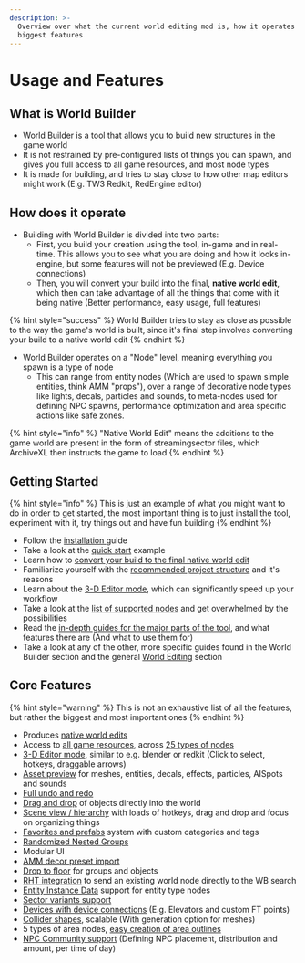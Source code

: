 ```yaml
---
description: >-
  Overview over what the current world editing mod is, how it operates and its
  biggest features
---
```


# Usage and Features

## What is World Builder

* World Builder is a tool that allows you to build new structures in the game world
* It is not restrained by pre-configured lists of things you can spawn, and gives you full access to all game resources, and most node types
* It is made for building, and tries to stay close to how other map editors might work (E.g. TW3 Redkit, RedEngine editor)

## How does it operate

* Building with World Builder is divided into two parts:
  * First, you build your creation using the tool, in-game and in real-time. This allows you to see what you are doing and how it looks in-engine, but some features will not be previewed (E.g. Device connections)
  * Then, you will convert your build into the final, **native world edit**, which then can take advantage of all the things that come with it being native (Better performance, easy usage, full features)

{% hint style="success" %}
World Builder tries to stay as close as possible to the way the game's world is built, since it's final step involves converting your build to a native world edit
{% endhint %}

* World Builder operates on a "Node" level, meaning everything you spawn is a type of node
  * This can range from entity nodes (Which are used to spawn simple entities, think AMM "props"), over a range of decorative node types like lights, decals, particles and sounds, to meta-nodes used for defining NPC spawns, performance optimization and area specific actions like safe zones.

{% hint style="info" %}
"Native World Edit" means the additions to the game world are present in the form of streamingsector files, which ArchiveXL then instructs the game to load
{% endhint %}

## Getting Started

{% hint style="info" %}
This is just an example of what you might want to do in order to get started, the most important thing is to just install the tool, experiment with it, try things out and have fun building
{% endhint %}

* Follow the [installation ](installation.md)guide
* Take a look at the [quick start](quick-start.md) example
* Learn how to [convert your build to the final native world edit](exporting-from-object-spawner.md)
* Familiarize yourself with the [recommended project structure](project-structure.md) and it's reasons
* Learn about the [3-D Editor mode](3-d-editor-mode.md), which can significantly speed up your workflow
* Take a look at the [list of supported nodes](supported-nodes.md) and get overwhelmed by the possibilities
* Read the [in-depth guides for the major parts of the tool](ui-tabs-explained/), and what features there are (And what to use them for)
* Take a look at any of the other, more specific guides found in the World Builder section and the general [World Editing](../) section

## Core Features

{% hint style="warning" %}
This is not an exhaustive list of all the features, but rather the biggest and most important ones
{% endhint %}

* Produces [native world edits](exporting-from-object-spawner.md)
* Access to [all game resources](ui-tabs-explained/tab-spawn-new.md), across [25 types of nodes](supported-nodes.md)
* [3-D Editor mode](3-d-editor-mode.md), similar to e.g. blender or redkit (Click to select, hotkeys, draggable arrows)
* [Asset preview](ui-tabs-explained/tab-spawn-new.md#asset-preview) for meshes, entities, decals, effects, particles, AISpots and sounds
* [Full undo and redo](ui-tabs-explained/tab-spawned.md#general-hotkeys)
* [Drag and drop](ui-tabs-explained/tab-spawn-new.md#spawn-position-options) of objects directly into the world
* [Scene view / hierarchy](ui-tabs-explained/tab-spawned.md#scene-view-controls) with loads of hotkeys, drag and drop and focus on organizing things
* [Favorites and prefabs](ui-tabs-explained/tab-favorites-and-prefabs.md) system with custom categories and tags
* [Randomized Nested Groups](randomized-nested-groups.md)
* Modular UI
* [AMM decor preset import](ui-tabs-explained/tab-saved.md#amm-preset-import)
* [Drop to floor](ui-tabs-explained/tab-spawned.md#general-hotkeys) for groups and objects
* [RHT integration](ui-tabs-explained/tab-spawn-new.md#rht-integration) to send an existing world node directly to the WB search
* [Entity Instance Data](features-and-guides/entity-instance-data.md) support for entity type nodes
* [Sector variants support](features-and-guides/creating-sector-variants.md)
* [Devices with device connections](../devices/) (E.g. Elevators and custom FT points)
* [Collider shapes](supported-nodes.md#collision), scalable (With generation option for meshes)
* 5 types of area nodes, [easy creation of area outlines](features-and-guides/setting-area-outlines.md)
* [NPC Community support](../ai-and-npcs/) (Defining NPC placement, distribution and amount, per time of day)
